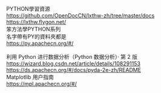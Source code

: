PYTHON學習資源  
https://github.com/OpenDocCN/lxthw-zh/tree/master/docs  
https://lxthw.flygon.net/  
笨方法學PYTHON系列  
名字帶有PY的資料夾都是  
https://py.apachecn.org/#/  
<br>
利用 Python 进行数据分析（Python 数据分析）· 第 2 版  
https://wizard.blog.csdn.net/article/details/108291153  
https://ds.apachecn.org/#/docs/pyda-2e-zh/README    
Matplotlib 用户指南    
https://mpl.apachecn.org/#/    
<br>

